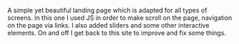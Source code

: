 A simple yet beautiful landing page which is adapted for all types of screens. In this one I used JS in order to make scroll on the page, navigation on the page via links. 
I also added sliders and some other interactive elements. On and off I get back to this site to improve and fix some things.
